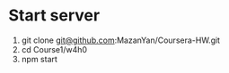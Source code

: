# Start server
1. git clone git@github.com:MazanYan/Coursera-HW.git
2. cd Course1/w4h0
3. npm start
